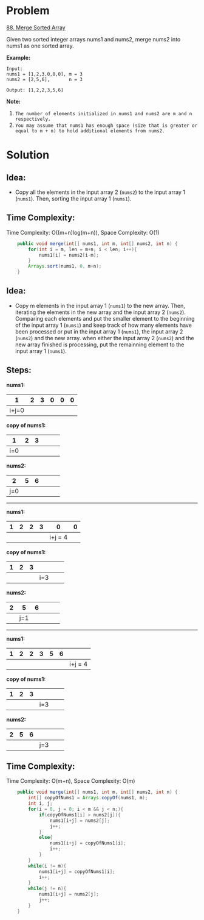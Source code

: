# Problem
[88. Merge Sorted Array](https://leetcode.com/problems/merge-sorted-array/)

Given two sorted integer arrays nums1 and nums2, merge nums2 into nums1 as one sorted array.
 

**Example:**
```text
Input:
nums1 = [1,2,3,0,0,0], m = 3
nums2 = [2,5,6],       n = 3

Output: [1,2,2,3,5,6]
```

**Note:**

1. ```The number of elements initialized in nums1 and nums2 are m and n respectively.```
2. ```You may assume that nums1 has enough space (size that is greater or equal to m + n) to hold additional elements from nums2.```


# Solution
## Idea:
* Copy all the elements in the input array 2 (```nums2```) to the input array 1 (```nums1```). Then, sorting the input array 1 (```nums1```).
##  Time Complexity:
Time Complexity: O((m+n)log(m+n)), Space Complexity: O(1)

```java
    public void merge(int[] nums1, int m, int[] nums2, int n) {
        for(int i = m, len = m+n; i < len; i++){
            nums1[i] = nums2[i-m];
        }
        Arrays.sort(nums1, 0, m+n);
    }
```

## Idea:
* Copy m elements in the input array 1 (```nums1```) to the new array. Then, iterating the elements in the new array and the input array 2 (```nums2```). Comparing each elements and put the smaller element to the beginning of the input array 1 (```nums1```) and keep track of how many elements have been processed or put in the input array 1 (```nums1```), the input array 2 (```nums2```) and the new array. when either the input array 2 (```nums2```) and the new array finished is processing, put the remainning element to the input array 1 (```nums1```).

## Steps:
**nums1:**

|  1  | 2 | 3 | 0 | 0 | 0 |
|-----|---|---|---|---|---|
|i+j=0|   |   |   |   |   |

**copy of nums1:**

| 1  | 2 | 3 |   |   |   |
|----|---|---|---|---|---|
| i=0|   |   |   |   |   |

**nums2:**

| 2  | 5 | 6 |   |   |   |
|----|---|---|---|---|---|
| j=0|   |   |   |   |   |

----

**nums1:**

| 1  | 2 | 2 | 3 |    0   | 0 |
|----|---|---|---|--------|---|
|    |   |   |   |i+j = 4 |   |

**copy of nums1:**

| 1  | 2 | 3 |    |   |   |
|----|---|---|----|---|---|
|    |   |   | i=3|   |   |

**nums2:**

| 2  | 5  | 6 |   |   |   |
|----|----|---|---|---|---|
|    | j=1 |   |   |   |   |

----

**nums1:**

| 1  | 2 | 2 | 3 | 5 | 6 |         |
|----|---|---|---|---|---|---------|
|    |   |   |   |   |   | i+j = 4 |

**copy of nums1:**

| 1  | 2 | 3 |    |   |   |
|----|---|---|----|---|---|
|    |   |   | i=3|   |   |

**nums2:**

| 2  | 5 | 6 |    |   |   |
|----|---|---|----|---|---|
|    |   |   | j=3|   |   |

##  Time Complexity:
Time Complexity: O(m+n), Space Complexity: O(m)

```java
    public void merge(int[] nums1, int m, int[] nums2, int n) {
        int[] copyOfNums1 = Arrays.copyOf(nums1, m);
        int i, j;
        for(i = 0, j = 0; i < m && j < n;){
            if(copyOfNums1[i] > nums2[j]){
                nums1[i+j] = nums2[j];
                j++;
            }
            else{
                nums1[i+j] = copyOfNums1[i];
                i++;
            }
        }
        while(i != m){
            nums1[i+j] = copyOfNums1[i];
            i++;
        }
        while(j != n){
            nums1[i+j] = nums2[j];
            j++;
        }
    }
```
